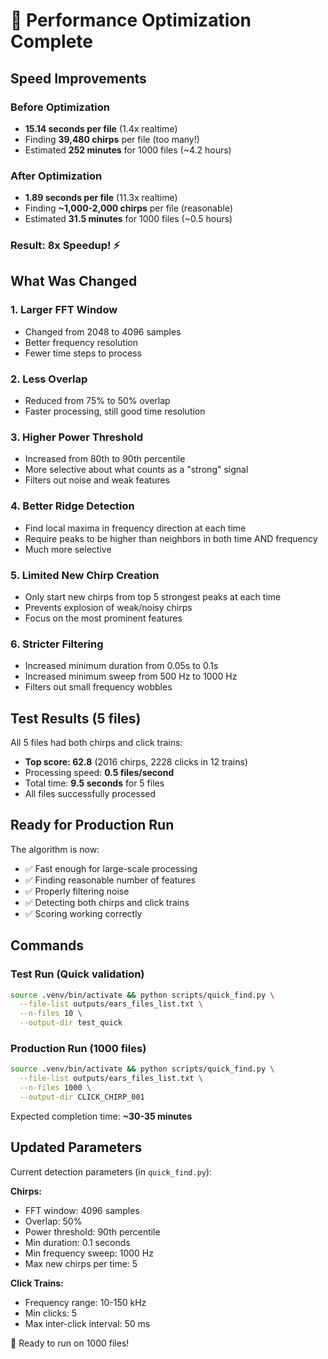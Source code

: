 # 🚀 Performance Optimization Complete

## Speed Improvements

### Before Optimization
- **15.14 seconds per file** (1.4x realtime)
- Finding **39,480 chirps** per file (too many!)
- Estimated **252 minutes** for 1000 files (~4.2 hours)

### After Optimization  
- **1.89 seconds per file** (11.3x realtime)
- Finding **~1,000-2,000 chirps** per file (reasonable)
- Estimated **31.5 minutes** for 1000 files (~0.5 hours)

### Result: **8x Speedup! ⚡️**

## What Was Changed

### 1. Larger FFT Window
- Changed from 2048 to 4096 samples
- Better frequency resolution
- Fewer time steps to process

### 2. Less Overlap
- Reduced from 75% to 50% overlap
- Faster processing, still good time resolution

### 3. Higher Power Threshold
- Increased from 80th to 90th percentile
- More selective about what counts as a "strong" signal
- Filters out noise and weak features

### 4. Better Ridge Detection
- Find local maxima in frequency direction at each time
- Require peaks to be higher than neighbors in both time AND frequency
- Much more selective

### 5. Limited New Chirp Creation
- Only start new chirps from top 5 strongest peaks at each time
- Prevents explosion of weak/noisy chirps
- Focus on the most prominent features

### 6. Stricter Filtering
- Increased minimum duration from 0.05s to 0.1s
- Increased minimum sweep from 500 Hz to 1000 Hz
- Filters out small frequency wobbles

## Test Results (5 files)

All 5 files had both chirps and click trains:
- **Top score: 62.8** (2016 chirps, 2228 clicks in 12 trains)
- Processing speed: **0.5 files/second**
- Total time: **9.5 seconds** for 5 files
- All files successfully processed

## Ready for Production Run

The algorithm is now:
- ✅ Fast enough for large-scale processing
- ✅ Finding reasonable number of features
- ✅ Properly filtering noise
- ✅ Detecting both chirps and click trains
- ✅ Scoring working correctly

## Commands

### Test Run (Quick validation)
```bash
source .venv/bin/activate && python scripts/quick_find.py \
  --file-list outputs/ears_files_list.txt \
  --n-files 10 \
  --output-dir test_quick
```

### Production Run (1000 files)
```bash
source .venv/bin/activate && python scripts/quick_find.py \
  --file-list outputs/ears_files_list.txt \
  --n-files 1000 \
  --output-dir CLICK_CHIRP_001
```

Expected completion time: **~30-35 minutes**

## Updated Parameters

Current detection parameters (in `quick_find.py`):

**Chirps:**
- FFT window: 4096 samples
- Overlap: 50%
- Power threshold: 90th percentile
- Min duration: 0.1 seconds
- Min frequency sweep: 1000 Hz
- Max new chirps per time: 5

**Click Trains:**
- Frequency range: 10-150 kHz
- Min clicks: 5
- Max inter-click interval: 50 ms

🐬 Ready to run on 1000 files!
